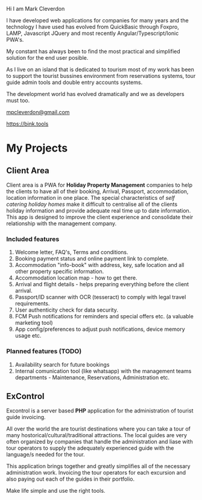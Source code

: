 Hi I am Mark Cleverdon

I have developed web applications for companies for many years and the technology I have used has evolved from QuickBasic through Foxpro, LAMP, Javascript JQuery and most recently Angular/Typescript/Ionic PWA's.

My constant has always been to find the most practical and simplified solution for the end user posible.

As I live on an island that is dedicated to tourism most of my work has been to support the tourist bussines environment from reservations systems, tour guide admin tools and double entry accounts systems.

The development world has evolved dramatically and we as developers must too.

mpcleverdon@gmail.com

<a href="https:bink.tools" target="_blank">https://bink.tools</a>

# My Projects

## Client Area

Client area is a PWA for **Holiday Property Management** companies to help the clients to have all of their booking, Arrival, Passport, accommodation, location information in one place. The special characteristics of *self catering holiday homes* make it difficult to centralise all of the clients holiday information and provide adequate real time up to date information. This app is designed to improve the client experience and consolidate their relationship with the management company.

### Included features
1) Welcome letter, FAQ's, Terms and conditions.
2) Booking payment status and online payment link to complete.
3) Accommodation "info-book" with address, key, safe location and all other property specific information.
4) Accommodation location map - how to get there.
5) Arrival and flight details - helps preparing everything before the client arrival.
6) Passport/ID scanner with OCR (tesseract) to comply with legal travel requirements.
7) User authenticity check for data security.
8) FCM Push notifications for reminders and special offers etc. (a valuable marketing tool)
9) App config/preferences to adjust push notifications, device memory usage etc.

### Planned features (TODO)

1) Availability search for future bookings
2) Internal comunication tool (like whatsapp) with the management teams departments - Maintenance, Reservations, Administration etc.

## ExControl

Excontrol is a server based **PHP** application for the administration of tourist guide invoicing.

All over the world the are tourist destinations where you can take a tour of many hostorical/cultural/traditional attractions. The local guides are very often organized by companies that handle the administration and liase with tour operators to supply the adequately experienced guide with the language/s needed for the tour.

This application brings together and greatly simplifies all of the necessary administration work. Invoicing the tour operators for each excursion and also paying out each of the guides in their portfolio.

Make life simple and use the right tools.
<!---
mpcleverdon/mpcleverdon is a ✨ special ✨ repository because its `README.md` (this file) appears on your GitHub profile.
You can click the Preview link to take a look at your changes.
--->
